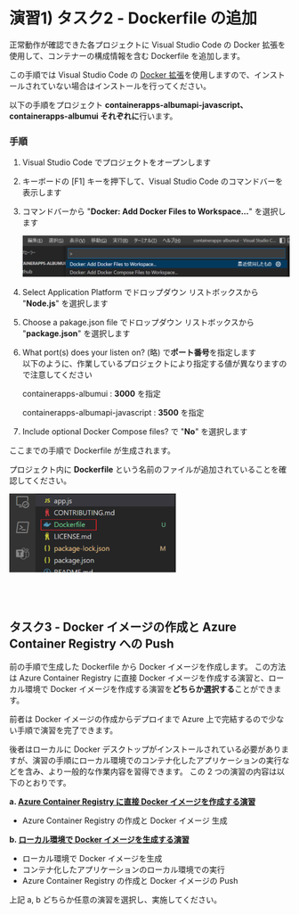 # 演習1) タスク2 - Dockerfile の追加
正常動作が確認できた各プロジェクトに Visual Studio Code の Docker 拡張を使用して、コンテナーの構成情報を含む Dockerfile を追加します。

この手順では Visual Studio Code の [Docker 拡張](https://code.visualstudio.com/docs/containers/overview)を使用しますので、インストールされていない場合はインストールを行ってください。

以下の手順をプロジェクト **containerapps-albumapi-javascript、containerapps-albumui それぞれに**行います。

### 手順

1. Visual Studio Code でプロジェクトをオープンします

2. キーボードの \[F1\] キーを押下して、Visual Studio Code のコマンドバーを表示します

3. コマンドバーから "**Docker: Add Docker Files to Workspace...**" を選択します

    <img src="../images/P1-02-03.png" width="700">

4. Select Application Platform でドロップダウン リストボックスから "**Node.js**" を選択します

5. Choose a pakage.json file でドロップダウン リストボックスから "**package.json**" を選択します

6. What port(s) does your listen on? (略) で**ポート番号**を指定します  
    以下のように、作業しているプロジェクトにより指定する値が異なりますので注意してください

	containerapps-albumui : **3000** を指定

	containerapps-albumapi-javascript : **3500** を指定

7. Include optional Docker Compose files? で "**No**" を選択します

ここまでの手順で Dockerfile が生成されます。

プロジェクト内に **Dockerfile** という名前のファイルが追加されていることを確認してください。

<img src="../images/P1-02-07.png" width="300">

<br><br>
## タスク3 - Docker イメージの作成と  Azure Container Registry への Push

前の手順で生成した Dockerfile から Docker イメージを作成します。
この方法は Azure Container Registry に直接 Docker イメージを作成する演習と、ローカル環境で Docker イメージを作成する演習を**どちらか選択する**ことができます。

前者は Docker イメージの作成からデプロイまで Azure 上で完結するので少ない手順で演習を完了できます。

後者はローカルに Docker デスクトップがインストールされている必要がありますが、演習の手順にローカル環境でのコンテナ化したアプリケーションの実行などを含み、より一般的な作業内容を習得できます。
この 2 つの演習の内容は以下のとおりです。

**a. [Azure Container Registry に直接 Docker イメージを作成する演習](P1-03-a.md)**
  - Azure Container Registry の作成と Docker イメージ 生成

**b. [ローカル環境で Docker イメージを生成する演習](P1-03-b.md)**
  - ローカル環境で Docker イメージを生成
  - コンテナ化したアプリケーションのローカル環境での実行
  - Azure Container Registry の作成と Docker イメージの Push

上記 a, b どちらか任意の演習を選択し、実施してください。
	
